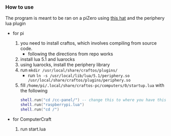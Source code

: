 ### How to use
The program is meant to be ran on a piZero using [this hat](https://www.amazon.com/dp/B077Z7DWW1) and the periphery lua plugin

* for pi
	1. you need to install craftos, which involves compiling from source code.
		* following the directions from repo works
	2. install lua 5.1 and luarocks
	3. using luarocks, install the periphery library
	4. run `mkdir /usr/local/share/craftos/plugins/`
		* run `ln -s /usr/local/lib/lua/5.1/periphery.so /usr/local/share/craftos/plugins/periphery.so`
	5. fill `/home/pi/.local/share/craftos-pc/computers/0/startup.lua` with the following
		```lua
		shell.run("cd /cc-panel/") -- change this to where you have this repo located
		shell.run("raspberrypi.lua")
		shell.run("cd /")
		```

* for ComputerCraft
	1. run start.lua
